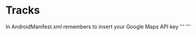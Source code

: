 # Tracks
In AndroidManifest.xml remembers to insert your Google Maps API key
'''
<meta-data
            android:name="com.google.android.maps.v2.API_KEY"
            android:value="your-google-maps-api-key-here" />
'''
